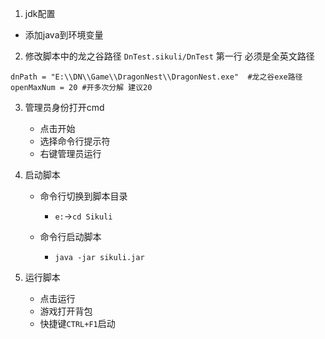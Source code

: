 1.  jdk配置
   -  添加java到环境变量
2.  修改脚本中的龙之谷路径
`DnTest.sikuli/DnTest` 第一行
必须是全英文路径
```
dnPath = "E:\\DN\\Game\\DragonNest\\DragonNest.exe"  #龙之谷exe路径
openMaxNum = 20 #开多次分解 建议20
```
  
3. 管理员身份打开cmd
    - 点击开始
    - 选择命令行提示符
    - 右键管理员运行

4. 启动脚本
    - 命令行切换到脚本目录
      - `e:`->`cd Sikuli`
    
  
    - 命令行启动脚本
      - `java -jar sikuli.jar`
  
5. 运行脚本
   - 点击运行
   - 游戏打开背包
   - 快捷键`CTRL+F1`启动
     
